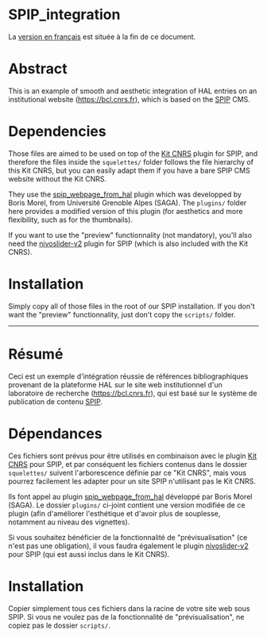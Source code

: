 # SPIP_integration #

La [version en français](#r%C3%A9sum%C3%A9) est située à la fin de ce document.

# Abstract #

This is an example of smooth and aesthetic integration of HAL entries on an institutional website (https://bcl.cnrs.fr), which is based on the [SPIP](https://www.spip.net) CMS. 

# Dependencies #

Those files are aimed to be used on top of the [Kit CNRS](http://kit-web.cnrs.fr/Harmoweb/) plugin for SPIP, and therefore the files inside the `squelettes/` folder follows the file hierarchy of this Kit CNRS, but you can easily adapt them if you have a bare SPIP CMS website without the Kit CNRS.

They use the [spip_webpage_from_hal](https://github.com/Saga-UGA/spip_webpage_from_hal) plugin which was developped by Boris Morel, from Université Grenoble Alpes (SAGA). The `plugins/` folder here provides a modified version of this plugin (for aesthetics and more flexibility, such as for the thumbnails).

If you want to use the "preview" functionnality (not mandatory), you'll also need the [nivoslider-v2](https://plugins.spip.net/nivoslider.html) plugin for SPIP (which is also included with the Kit CNRS).

# Installation #

Simply copy all of those files in the root of our SPIP installation. 
If you don't want the "preview" functionnality, just don't copy the `scripts/` folder.


------------------------------------------------------------------------------------------------------------------

# Résumé #

Ceci est un exemple d'intégration réussie de références bibliographiques provenant de la plateforme HAL sur le site web institutionnel d'un laboratoire de recherche (https://bcl.cnrs.fr), qui est basé sur le système de publication de contenu [SPIP](https://www.spip.net). 

# Dépendances #

Ces fichiers sont prévus pour être utilisés en combinaison avec le plugin [Kit CNRS](http://kit-web.cnrs.fr/Harmoweb/) pour SPIP, et par conséquent les fichiers contenus dans le dossier `squelettes/` suivent l'arborescence définie par ce "Kit CNRS", mais vous pourrez facilement les adapter pour un site SPIP n'utilisant pas le Kit CNRS.

Ils font appel au plugin [spip_webpage_from_hal](https://github.com/Saga-UGA/spip_webpage_from_hal) développé par Boris Morel (SAGA). Le dossier `plugins/` ci-joint contient une version modifiée de ce plugin (afin d'améliorer l'esthétique et d'avoir plus de souplesse, notamment au niveau des vignettes).

Si vous souhaitez bénéficier de la fonctionnalité de "prévisualisation" (ce n'est pas une obligation), il vous faudra également le plugin [nivoslider-v2](https://plugins.spip.net/nivoslider.html) pour SPIP (qui est aussi inclus dans le Kit CNRS).

# Installation #

Copier simplement tous ces fichiers dans la racine de votre site web sous SPIP. 
Si vous ne voulez pas de la fonctionnalité de "prévisualisation", ne copiez pas le dossier `scripts/`.
